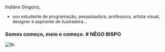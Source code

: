 *Indiâne Gregório,* 
- sou estudante de programação, pesquisadora, professora, artista visual, designer e aspirante de ilustradora... 

### Somos começo, meio e começo. # NÊGO BISPO
![Br.](https://avatars.githubusercontent.com/u/168141682?v=4)
